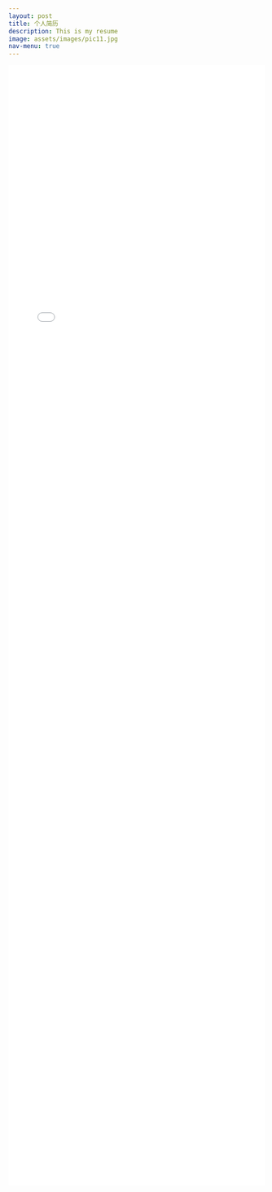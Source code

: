 ```yaml
---
layout: post
title: 个人简历
description: This is my resume
image: assets/images/pic11.jpg
nav-menu: true
---
```


<embed src="assets/pdf/CV.pdf" type="application/pdf" width="100%" height="2200px" />
